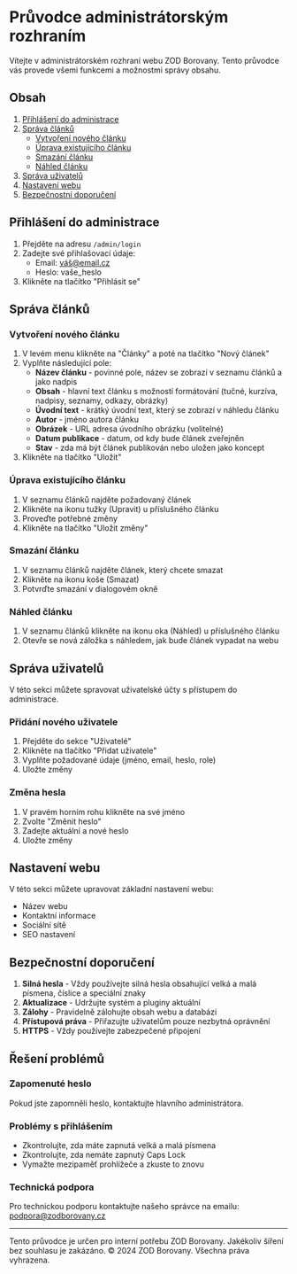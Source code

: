 # Průvodce administrátorským rozhraním

Vítejte v administrátorském rozhraní webu ZOD Borovany. Tento průvodce vás provede všemi funkcemi a možnostmi správy obsahu.

## Obsah
1. [Přihlášení do administrace](#přihlášení-do-administrace)
2. [Správa článků](#správa-článků)
   - [Vytvoření nového článku](#vytvoření-nového-článku)
   - [Úprava existujícího článku](#úprava-existujícího-článku)
   - [Smazání článku](#smazání-článku)
   - [Náhled článku](#náhled-článku)
3. [Správa uživatelů](#správa-uživatelů)
4. [Nastavení webu](#nastavení-webu)
5. [Bezpečnostní doporučení](#bezpečnostní-doporučení)

## Přihlášení do administrace

1. Přejděte na adresu `/admin/login`
2. Zadejte své přihlašovací údaje:
   - Email: váš@email.cz
   - Heslo: vaše_heslo
3. Klikněte na tlačítko "Přihlásit se"

## Správa článků

### Vytvoření nového článku

1. V levém menu klikněte na "Články" a poté na tlačítko "Nový článek"
2. Vyplňte následující pole:
   - **Název článku** - povinné pole, název se zobrazí v seznamu článků a jako nadpis
   - **Obsah** - hlavní text článku s možností formátování (tučné, kurzíva, nadpisy, seznamy, odkazy, obrázky)
   - **Úvodní text** - krátký úvodní text, který se zobrazí v náhledu článku
   - **Autor** - jméno autora článku
   - **Obrázek** - URL adresa úvodního obrázku (volitelné)
   - **Datum publikace** - datum, od kdy bude článek zveřejněn
   - **Stav** - zda má být článek publikován nebo uložen jako koncept
3. Klikněte na tlačítko "Uložit"

### Úprava existujícího článku

1. V seznamu článků najděte požadovaný článek
2. Klikněte na ikonu tužky (Upravit) u příslušného článku
3. Proveďte potřebné změny
4. Klikněte na tlačítko "Uložit změny"

### Smazání článku

1. V seznamu článků najděte článek, který chcete smazat
2. Klikněte na ikonu koše (Smazat)
3. Potvrďte smazání v dialogovém okně

### Náhled článku

1. V seznamu článků klikněte na ikonu oka (Náhled) u příslušného článku
2. Otevře se nová záložka s náhledem, jak bude článek vypadat na webu

## Správa uživatelů

V této sekci můžete spravovat uživatelské účty s přístupem do administrace.

### Přidání nového uživatele

1. Přejděte do sekce "Uživatelé"
2. Klikněte na tlačítko "Přidat uživatele"
3. Vyplňte požadované údaje (jméno, email, heslo, role)
4. Uložte změny

### Změna hesla

1. V pravém horním rohu klikněte na své jméno
2. Zvolte "Změnit heslo"
3. Zadejte aktuální a nové heslo
4. Uložte změny

## Nastavení webu

V této sekci můžete upravovat základní nastavení webu:

- Název webu
- Kontaktní informace
- Sociální sítě
- SEO nastavení

## Bezpečnostní doporučení

1. **Silná hesla** - Vždy používejte silná hesla obsahující velká a malá písmena, číslice a speciální znaky
2. **Aktualizace** - Udržujte systém a pluginy aktuální
3. **Zálohy** - Pravidelně zálohujte obsah webu a databázi
4. **Přístupová práva** - Přiřazujte uživatelům pouze nezbytná oprávnění
5. **HTTPS** - Vždy používejte zabezpečené připojení

## Řešení problémů

### Zapomenuté heslo
Pokud jste zapomněli heslo, kontaktujte hlavního administrátora.

### Problémy s přihlášením
- Zkontrolujte, zda máte zapnutá velká a malá písmena
- Zkontrolujte, zda nemáte zapnutý Caps Lock
- Vymažte mezipaměť prohlížeče a zkuste to znovu

### Technická podpora
Pro technickou podporu kontaktujte našeho správce na emailu: podpora@zodborovany.cz

---

Tento průvodce je určen pro interní potřebu ZOD Borovany. Jakékoliv šíření bez souhlasu je zakázáno.
© 2024 ZOD Borovany. Všechna práva vyhrazena.
